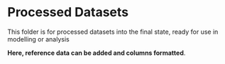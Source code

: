 # Processed Datasets

This folder is for processed datasets into the final state, ready for use in modelling or analysis

__Here, reference data can be added and columns formatted__.
